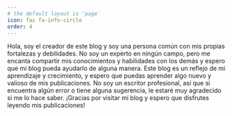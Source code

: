 ```yaml
---
# the default layout is 'page'
icon: fas fa-info-circle
order: 4
---
```


Hola, soy el creador de este blog y soy una persona común con mis propias fortalezas y debilidades. No soy un experto en ningún campo, pero me encanta compartir mis conocimientos y habilidades con los demás y espero que mi blog pueda ayudarlo de alguna manera. Este blog es un reflejo de mi aprendizaje y crecimiento, y espero que puedas aprender algo nuevo y valioso de mis publicaciones. No soy un escritor profesional, así que si encuentra algún error o tiene alguna sugerencia, le estaré muy agradecido si me lo hace saber. ¡Gracias por visitar mi blog y espero que disfrutes leyendo mis publicaciones!
